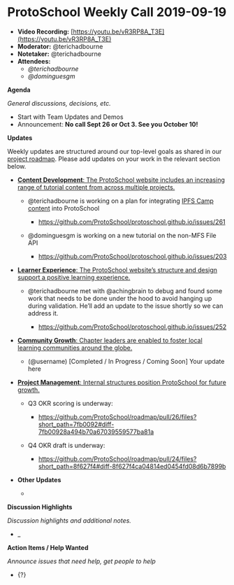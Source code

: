 # ProtoSchool Weekly Call 2019-09-19

-   **Video Recording:** [https://youtu.be/vR3RP8A_T3E](https://youtu.be/vR3RP8A_T3E)
-   **Moderator:** @terichadbourne
-   **Notetaker:** @terichadbourne
-   **Attendees:**
    -   _@terichadbourne_
    -   _@dominguesgm_


**Agenda**

_General discussions, decisions, etc._

-   Start with Team Updates and Demos
-   Announcement: **No call Sept 26 or Oct 3. See you October 10!**



**Updates**

Weekly updates are structured around our top-level goals as shared in our [project roadmap](https://github.com/ProtoSchool/roadmap#protoschool-roadmap). Please add updates on your work in the relevant section below.

-   [**Content Development**: The ProtoSchool website includes an increasing range of tutorial content from across multiple projects.](https://github.com/ProtoSchool/roadmap#content-development)

    -   @terichadbourne is working on a plan for integrating [IPFS Camp content](https://github.com/ipfs/camp) into ProtoSchool

        -   <https://github.com/ProtoSchool/protoschool.github.io/issues/261>

    -   @dominguesgm is working on a new tutorial on the non-MFS File API

        -   <https://github.com/ProtoSchool/protoschool.github.io/issues/203>

-   [**Learner Experience**: The ProtoSchool website’s structure and design support a positive learning experience.](https://github.com/ProtoSchool/roadmap#learner-experience)

    -   @terichadbourne met with @achingbrain to debug and found some work that needs to be done under the hood to avoid hanging up during validation. He’ll add an update to the issue shortly so we can address it.

        -   <https://github.com/ProtoSchool/protoschool.github.io/issues/252>

-   [**Community Growth**: Chapter leaders are enabled to foster local learning communities around the globe.](https://github.com/ProtoSchool/roadmap#community-growth)

    -   (@username) \[Completed / In Progress / Coming Soon] Your update here

-   [**Project Management**: Internal structures position ProtoSchool for future growth.](https://github.com/ProtoSchool/roadmap#project-management)

    -   Q3 OKR scoring is underway:

        -   <https://github.com/ProtoSchool/roadmap/pull/26/files?short_path=7fb0092#diff-7fb00928a494b70a67039559577ba81a>

    -   Q4 OKR draft is underway:

        -   <https://github.com/ProtoSchool/roadmap/pull/24/files?short_path=8f627f4#diff-8f627f4ca04814ed0454fd08d6b7899b>

-   **Other Updates**

    -


**Discussion Highlights**

_Discussion highlights and additional notes._

-   _

**Action Items / Help Wanted**

_Announce issues that need help, get people to help_

-   {?}
